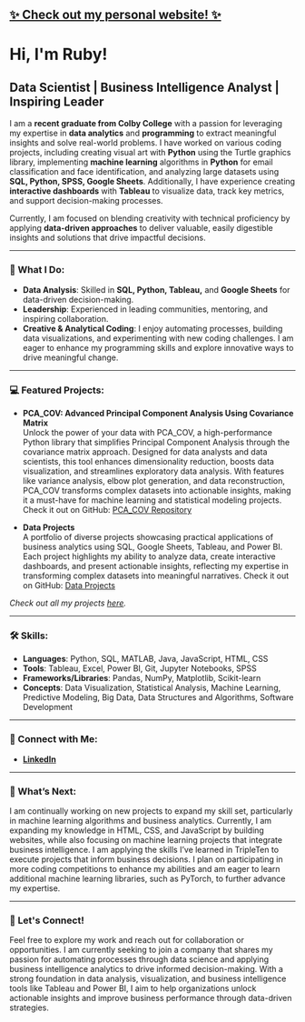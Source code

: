 ## [✨ Check out my personal website! ✨](https://rubythedev.github.io)

# Hi, I'm Ruby!

## Data Scientist | Business Intelligence Analyst | Inspiring Leader

I am a **recent graduate from Colby College** with a passion for leveraging my expertise in **data analytics** and **programming** to extract meaningful insights and solve real-world problems. I have worked on various coding projects, including creating visual art with **Python** using the Turtle graphics library, implementing **machine learning** algorithms in **Python** for email classification and face identification, and analyzing large datasets using **SQL, Python, SPSS, Google Sheets**. Additionally, I have experience creating **interactive dashboards** with **Tableau** to visualize data, track key metrics, and support decision-making processes.

Currently, I am focused on blending creativity with technical proficiency by applying **data-driven approaches** to deliver valuable, easily digestible insights and solutions that drive impactful decisions.

---

### 💼 What I Do:
- **Data Analysis**: Skilled in **SQL, Python, Tableau,** and **Google Sheets** for data-driven decision-making.
- **Leadership**: Experienced in leading communities, mentoring, and inspiring collaboration.
- **Creative & Analytical Coding**: I enjoy automating processes, building data visualizations, and experimenting with new coding challenges. I am eager to enhance my programming skills and explore innovative ways to drive meaningful change.

---

### 💻 Featured Projects:

- **PCA_COV: Advanced Principal Component Analysis Using Covariance Matrix**  
  Unlock the power of your data with PCA_COV, a high-performance Python library that simplifies Principal Component Analysis through the covariance matrix approach. Designed for data analysts and data scientists, this tool enhances dimensionality reduction, boosts data visualization, and streamlines exploratory data analysis. With features like variance analysis, elbow plot generation, and data reconstruction, PCA_COV transforms complex datasets into actionable insights, making it a must-have for machine learning and statistical modeling projects.  
  Check it out on GitHub: [PCA_COV Repository](https://github.com/rubythedev/principal_component_analysis)


- **Data Projects**  
  A portfolio of diverse projects showcasing practical applications of business analytics using SQL, Google Sheets, Tableau, and Power BI. Each project highlights my ability to analyze data, create interactive dashboards, and present actionable insights, reflecting my expertise in transforming complex datasets into meaningful narratives.
  Check it out on GitHub: [Data Projects](https://github.com/rubythedev/Data_Projects_TripleTen)
  
_Check out all my projects [here](https://github.com/rubythedev?tab=repositories)._

---

### 🛠️ Skills:
- **Languages**: Python, SQL, MATLAB, Java, JavaScript, HTML, CSS
- **Tools**: Tableau, Excel, Power BI, Git, Jupyter Notebooks, SPSS
- **Frameworks/Libraries**: Pandas, NumPy, Matplotlib, Scikit-learn
- **Concepts**: Data Visualization, Statistical Analysis, Machine Learning, Predictive Modeling, Big Data, Data Structures and Algorithms, Software Development

---

### 🔗 Connect with Me:
- **[LinkedIn](https://www.linkedin.com/in/Ruby-Nunez)**

---

### 🌱 What’s Next:
I am continually working on new projects to expand my skill set, particularly in machine learning algorithms and business analytics. Currently, I am expanding my knowledge in HTML, CSS, and JavaScript by building websites, while also focusing on machine learning projects that integrate business intelligence. I am applying the skills I’ve learned in TripleTen to execute projects that inform business decisions. I plan on participating in more coding competitions to enhance my abilities and am eager to learn additional machine learning libraries, such as PyTorch, to further advance my expertise.

---

### 🚀 Let's Connect!

Feel free to explore my work and reach out for collaboration or opportunities. I am currently seeking to join a company that shares my passion for automating processes through data science and applying business intelligence analytics to drive informed decision-making. With a strong foundation in data analysis, visualization, and business intelligence tools like Tableau and Power BI, I aim to help organizations unlock actionable insights and improve business performance through data-driven strategies.
